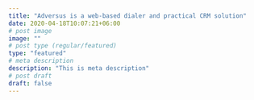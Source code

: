 ```yaml
---
title: "Adversus is a web-based dialer and practical CRM solution"
date: 2020-04-18T10:07:21+06:00
# post image
image: ""
# post type (regular/featured)
type: "featured"
# meta description
description: "This is meta description"
# post draft
draft: false
---
```



